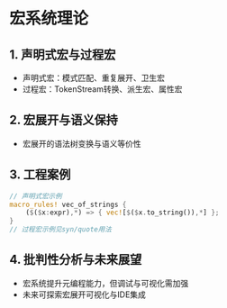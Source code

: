 # 宏系统理论

## 1. 声明式宏与过程宏

- 声明式宏：模式匹配、重复展开、卫生宏
- 过程宏：TokenStream转换、派生宏、属性宏

## 2. 宏展开与语义保持

- 宏展开的语法树变换与语义等价性

## 3. 工程案例

```rust
// 声明式宏示例
macro_rules! vec_of_strings {
    ($($x:expr),*) => { vec![$($x.to_string()),*] };
}
// 过程宏示例见syn/quote用法
```

## 4. 批判性分析与未来展望

- 宏系统提升元编程能力，但调试与可视化需加强
- 未来可探索宏展开可视化与IDE集成
